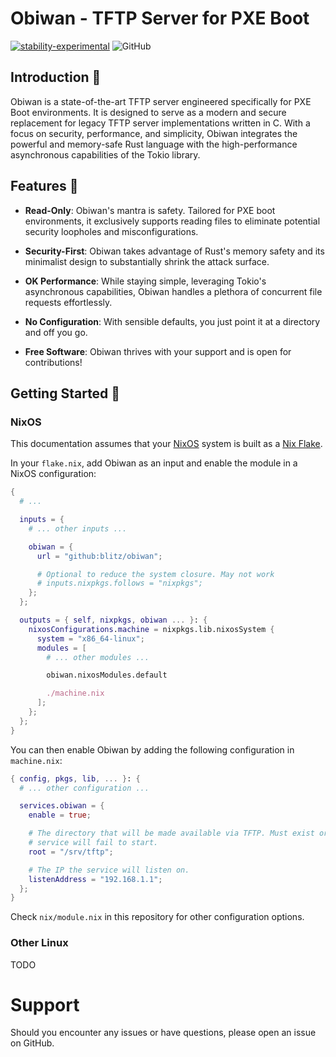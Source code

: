 # Obiwan - TFTP Server for PXE Boot

[![stability-experimental](https://img.shields.io/badge/stability-experimental-orange.svg)](https://github.com/emersion/stability-badges#experimental)
![GitHub](https://img.shields.io/github/license/blitz/obiwan.svg)

## Introduction 🚀

Obiwan is a state-of-the-art TFTP server engineered specifically for
PXE Boot environments. It is designed to serve as a modern and secure
replacement for legacy TFTP server implementations written in C. With
a focus on security, performance, and simplicity, Obiwan integrates
the powerful and memory-safe Rust language with the high-performance
asynchronous capabilities of the Tokio library.

## Features 🌟

- **Read-Only**: Obiwan's mantra is safety. Tailored for PXE boot
  environments, it exclusively supports reading files to eliminate
  potential security loopholes and misconfigurations.

- **Security-First**: Obiwan takes advantage of Rust's memory safety
  and its minimalist design to substantially shrink the attack
  surface.

- **OK Performance**: While staying simple, leveraging Tokio's
  asynchronous capabilities, Obiwan handles a plethora of concurrent
  file requests effortlessly.

- **No Configuration**: With sensible defaults, you just point it at a
  directory and off you go.

- **Free Software**: Obiwan thrives with your support and is open for
  contributions!

## Getting Started 🏁

### NixOS

This documentation assumes that your [NixOS](https://nixos.org/)
system is built as a [Nix Flake](https://nixos.wiki/wiki/Flakes).

In your `flake.nix`, add Obiwan as an input and enable the module in
a NixOS configuration:

```nix
{
  # ...

  inputs = {
    # ... other inputs ...

    obiwan = {
      url = "github:blitz/obiwan";

      # Optional to reduce the system closure. May not work
      # inputs.nixpkgs.follows = "nixpkgs";
    };
  };

  outputs = { self, nixpkgs, obiwan ... }: {
    nixosConfigurations.machine = nixpkgs.lib.nixosSystem {
      system = "x86_64-linux";
      modules = [
        # ... other modules ...

        obiwan.nixosModules.default

        ./machine.nix
      ];
    };
  };
}
```

You can then enable Obiwan by adding the following configuration in
`machine.nix`:

```nix
{ config, pkgs, lib, ... }: {
  # ... other configuration ...

  services.obiwan = {
    enable = true;

    # The directory that will be made available via TFTP. Must exist or the
    # service will fail to start.
    root = "/srv/tftp";

    # The IP the service will listen on.
    listenAddress = "192.168.1.1";
  };
}
```

Check `nix/module.nix` in this repository for other configuration
options.

### Other Linux

TODO

# Support

Should you encounter any issues or have questions, please open an issue on GitHub.
